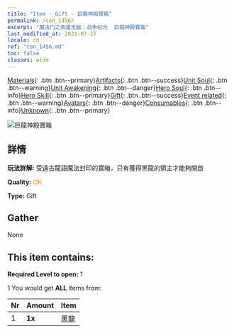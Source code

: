 ```yaml
---
title: "Item - Gift - 巨龍神殿寶箱"
permalink: /con_1456/
excerpt: "魔法门之英雄无敌：战争纪元  巨龍神殿寶箱"
last_modified_at: 2021-07-27
locale: cn
ref: "con_1456.md"
toc: false
classes: wide
---
```

 [Materials](/ItemsCN/){: .btn .btn--primary}[Artifacts](/ItemsCN/Artifacts/){: .btn .btn--success}[Unit Soul](/ItemsCN/UnitSoul/){: .btn .btn--warning}[Unit Awakening](/ItemsCN/UnitAwakening/){: .btn .btn--danger}[Hero Soul](/ItemsCN/HeroSoul/){: .btn .btn--info}[Hero Skill](/ItemsCN/HeroSkill/){: .btn .btn--primary}[Gift](/ItemsCN/Gift/){: .btn .btn--success}[Event related](/ItemsCN/Events/){: .btn .btn--warning}[Avatars](/ItemsCN/Avatars/){: .btn .btn--danger}[Consumables](/ItemsCN/Consumables/){: .btn .btn--info}[Unknown](/ItemsCN/Unknown/){: .btn .btn--primary}

 ![巨龍神殿寶箱](/images/t/i_907070.png)

## 詳情
 **玩法詳解:** 受遠古龍語魔法封印的寶箱，只有獲得黑龍的領主才能夠開啟

 **Quality:** <span style="color: #FF8C00">OK</span>

 **Type:** Gift

## Gather

  None

## This item contains:

 **Required Level to open:** 1

 1 You would get **ALL** items  from:

  | Nr | Amount |     Item    |
  |:---|:-------|:------------|
  | 1 |  **1x** | [黑龍](/cn/Items/unt_250/) |  | 
